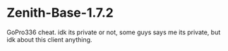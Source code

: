 # Zenith-Base-1.7.2
GoPro336 cheat. idk its private or not, some guys says me its private, but idk about this client anything. 
